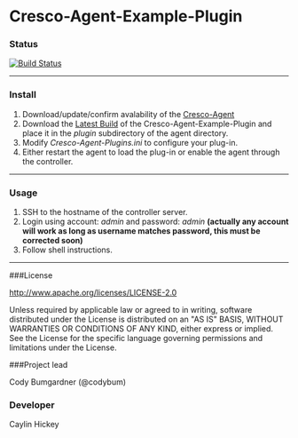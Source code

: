 Cresco-Agent-Example-Plugin
===========================

### Status
[![Build Status](http://128.163.188.129:9998/buildStatus/icon?job=Cresco-Agent-Example-Plugin)](http://128.163.188.129:9998/job/Cresco-Agent-Example-Plugin/)

--- 
### Install

1. Download/update/confirm avalability of the [Cresco-Agent](http://128.163.188.129:9998/job/Cresco-Agent/lastSuccessfulBuild/com.researchworx.cresco$cresco-agent/) 
2. Download the [Latest Build](http://128.163.188.129:9998/job/Cresco-Agent-IRNC-Plugin/lastStableBuild/com.researchworx.cresco$cresco-agent-example-plugin/) of the Cresco-Agent-Example-Plugin and place it in the _plugin_ subdirectory of the agent directory.
3. Modify _Cresco-Agent-Plugins.ini_ to configure your plug-in.
4. Either restart the agent to load the plug-in or enable the agent through the controller.

---

### Usage

1. SSH to the hostname of the controller server.
2. Login using account: _admin_ and password: _admin_ **(actually any account will work as long as username matches password, this must be corrected soon)**
3. Follow shell instructions.

---

###License

http://www.apache.org/licenses/LICENSE-2.0

Unless required by applicable law or agreed to in writing, software distributed under the License is distributed on an "AS IS" BASIS, WITHOUT WARRANTIES OR CONDITIONS OF ANY KIND, either express or implied. See the License for the specific language governing permissions and limitations under the License.

###Project lead

Cody Bumgardner (@codybum)

### Developer

Caylin Hickey
